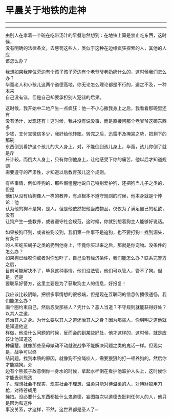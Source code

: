 # 早晨关于地铁的走神
---
---
由别人在拿着一个碗在吃带汤汁的早餐忽然想到：在地铁上算是禁止吃东西，这时候，  
没有明确的法律条文，去惩罚这些人，类似于这种在边缘疯狂探索的人，其他的人应  
该怎么办？  

我想如果我座位旁边有个孩子孩子旁边有个老爷爷老奶奶什么的，这时候我们怎么办？  
毕竟老人和小孩儿这两个道德高地，你无论怎么理论都是不行的，避之不及，一种本来  
自己没有错，但是自己却要承担别人犯错的后果。  

 这时候，我开始中二地产生一点疯狂：他一不小心撒我身上之后，我看看那碗里还有  
 没有汤汁，发现还有！这时候，我并没有说没事，而是直接问那个老爷爷这碗东西多  
 少钱，支付宝微信多少，我好给他转账。转完之后，迅雷不及掩耳之势，把剩下的那碗  
 东西倒到看护这个孩儿的大人身上。对，不能倒到孩儿身上，毕竟，孩儿你倒了就是斤  
 斤计较，而倒大人身上，只有你倒他身上，让他感受下你的痛苦，他以后才知道规则  
 需要遵守的严肃性，才知道以后教育孩儿这个规则。  

 有些事情，例如养狗的，那些假惺惺地说自己特别爱护狗，还把狗当儿子之类的，但是  
 他们从没有给狗像人一样的教养，有点根本不遵守规则的时候，他本身就是个悖论：他  
 认为他的狗不是狗，是人，但是他依然把他当成物品，仅仅为了满足自己的私欲，没有  
 让狗产生一些教养，或者遵守社会规范，这时候，你就别想着狗主人能够好说话。  

 如果被狗吓到，或者被狗咬到，我们第一件事不是追狗，也不要打狗！找到源头，有条件  
 的人买蛇买蝎子之类的扔到他身上，毕竟你买过来之后，那就是你宠物。没条件的怎么办？  
 如果狗已经咬你或者对你恐吓了，自己没有经济条件，我们能怎么办？联系完警方之后，  
 目前可能解决不了，毕竟这种事情，他们没法管，他们可以管人，管不了狗。但是，还是  
 要联系好警方，这里主要是为了获取狗主人的信息，好报复！  

我应该比较阴暗，把很多事情想的很极端，但是现在互联网的信息传播很通畅，我们能怎么办？  
画个圈约束自己，然后忍受那些人？凭什么？恶人当道？不守规则就能获得好处？以其人之道，  
还治其人之身。为什么要以其人之道还治其人之身？因为那些人，你明明之道他就是知道他这  
样做，他没什么问题的时候，反而会的到某些好处，他才这样的，这时候，就是应该让他知道这  
种痛楚。就像那些圣母婊动不动就说战争不能解决问题之类的鬼话一样。但现实是，战争可以终  
结问题。找到本质的原因，就像狗不拴绳咬人，需要狠狠的打一顿养狗的，然后你才能踹狗。旁  
边有个熊孩子故意倒你一身水的时候，拿起水杯倒在看护他监护人头上，这时候你才能去训熊孩  
子。理想社会不现实，现实社会不理想，温柔只能对待温柔的人，对待豺狼用刀枪，对待苍蝇用  
蝇拍。没必要什么东西都扯什么鬼道德，妄图每次以道德去批判任何人的人，他只是因为和这件  
事没关系，才这样，不然，这世界都是圣人了~
